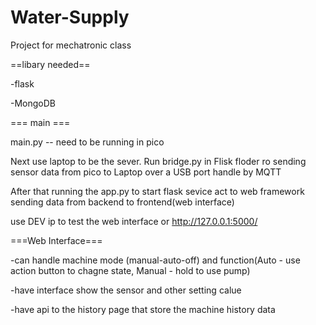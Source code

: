 # Water-Supply
Project for mechatronic class

==libary needed==

-flask

-MongoDB

=== main ===

main.py -- need to be running in pico

Next use laptop to be the sever. 
  Run bridge.py in Flisk floder ro sending sensor data from pico to Laptop over a USB port handle by MQTT
  
After that running the app.py to start flask sevice act to web framework sending data from backend to frontend(web interface)

use DEV ip to test the web interface or http://127.0.0.1:5000/

===Web Interface===

-can handle machine mode (manual-auto-off) and function(Auto - use action button to chagne state, Manual - hold to use pump)

-have interface show the sensor and other setting calue

-have api to the history page that store the machine history data


